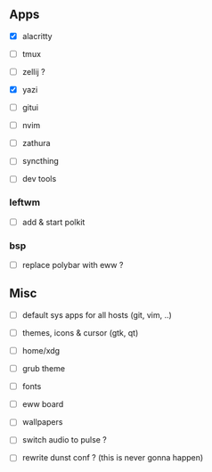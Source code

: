 ## Apps
- [x] alacritty
- [ ] tmux
- [ ] zellij ?
- [x] yazi
- [ ] gitui
- [ ] nvim
- [ ] zathura
- [ ] syncthing

- [ ] dev tools


### leftwm
- [ ] add & start polkit

### bsp
- [ ] replace polybar with eww ?

## Misc

- [ ] default sys apps for all hosts (git, vim, ..)
- [ ] themes, icons & cursor (gtk, qt)
- [ ] home/xdg
- [ ] grub theme
- [ ] fonts

- [ ] eww board
- [ ] wallpapers

- [ ] switch audio to pulse ?

- [ ] rewrite dunst conf ? (this is never gonna happen)

